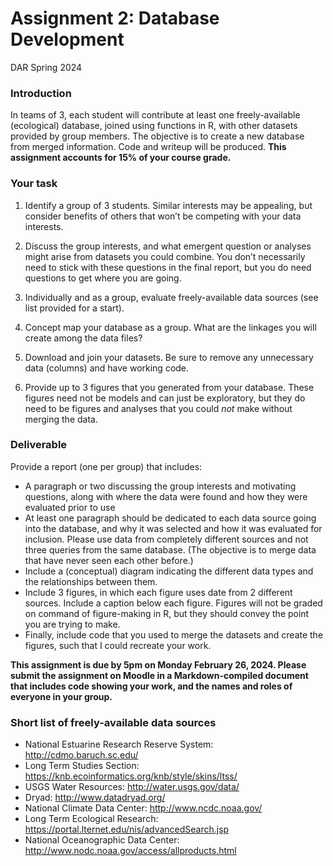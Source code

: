 Assignment 2: Database Development
================
DAR
Spring 2024

### Introduction

In teams of 3, each student will contribute at least one
freely-available (ecological) database, joined using functions in R,
with other datasets provided by group members. The objective is to
create a new database from merged information. Code and writeup will be
produced. **This assignment accounts for 15% of your course grade.**

### Your task

1.  Identify a group of 3 students. Similar interests may be appealing,
    but consider benefits of others that won’t be competing with your
    data interests.

2.  Discuss the group interests, and what emergent question or analyses
    might arise from datasets you could combine. You don’t necessarily
    need to stick with these questions in the final report, but you do
    need questions to get where you are going.

3.  Individually and as a group, evaluate freely-available data sources
    (see list provided for a start).

4.  Concept map your database as a group. What are the linkages you will
    create among the data files?

5.  Download and join your datasets. Be sure to remove any unnecessary
    data (columns) and have working code.

6.  Provide up to 3 figures that you generated from your database. These
    figures need not be models and can just be exploratory, but they do
    need to be figures and analyses that you could *not* make without
    merging the data.

### Deliverable

Provide a report (one per group) that includes:

- A paragraph or two discussing the group interests and motivating
  questions, along with where the data were found and how they were
  evaluated prior to use
- At least one paragraph should be dedicated to each data source going
  into the database, and why it was selected and how it was evaluated
  for inclusion. Please use data from completely different sources and
  not three queries from the same database. (The objective is to merge
  data that have never seen each other before.)
- Include a (conceptual) diagram indicating the different data types and
  the relationships between them.
- Include 3 figures, in which each figure uses date from 2 different
  sources. Include a caption below each figure. Figures will not be
  graded on command of figure-making in R, but they should convey the
  point you are trying to make.
- Finally, include code that you used to merge the datasets and create
  the figures, such that I could recreate your work.

**This assignment is due by 5pm on Monday February 26, 2024. Please
submit the assignment on Moodle in a Markdown-compiled document that
includes code showing your work, and the names and roles of everyone in
your group.**

### Short list of freely-available data sources

- National Estuarine Research Reserve System:
  <http://cdmo.baruch.sc.edu/>
- Long Term Studies Section:
  <https://knb.ecoinformatics.org/knb/style/skins/ltss/>
- USGS Water Resources: <http://water.usgs.gov/data/>
- Dryad: <http://www.datadryad.org/>
- National Climate Data Center: <http://www.ncdc.noaa.gov/>
- Long Term Ecological Research:
  <https://portal.lternet.edu/nis/advancedSearch.jsp>
- National Oceanographic Data Center:
  <http://www.nodc.noaa.gov/access/allproducts.html>

